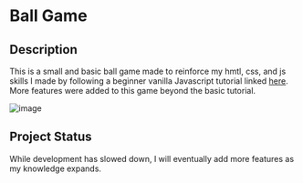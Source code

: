 # Ball Game
## Description
This is a small and basic ball game made to reinforce my hmtl, css, and js skills I made by following a beginner vanilla Javascript tutorial linked [here](https://developer.mozilla.org/en-US/docs/Games/Tutorials/2D_Breakout_game_pure_JavaScript/Create_the_Canvas_and_draw_on_it). More features were added to this game beyond the basic tutorial. 

![image](https://github.com/cami1887/Ball-Game/assets/116380828/845a2e98-4a77-4901-9b23-4629b11f1718)
## Project Status
While development has slowed down, I will eventually add more features as my knowledge expands.
